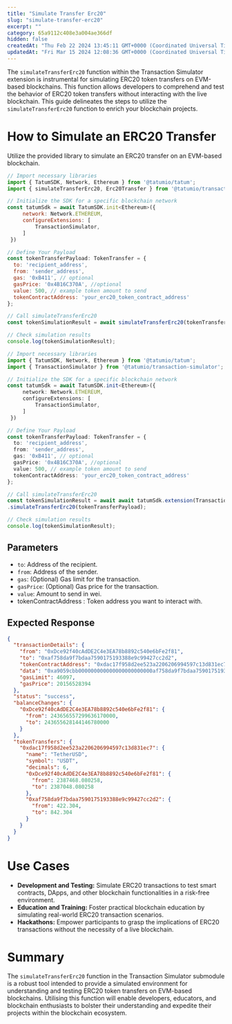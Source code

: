 ```yaml
---
title: "Simulate Transfer Erc20"
slug: "simulate-transfer-erc20"
excerpt: ""
category: 65a9112c408e3a004ae366df
hidden: false
createdAt: "Thu Feb 22 2024 13:45:11 GMT+0000 (Coordinated Universal Time)"
updatedAt: "Fri Mar 15 2024 12:08:36 GMT+0000 (Coordinated Universal Time)"
---
```

The `simulateTransferErc20` function within the Transaction Simulator extension is instrumental for simulating ERC20 token transfers on EVM-based blockchains. This function allows developers to comprehend and test the behavior of ERC20 token transfers without interacting with the live blockchain. This guide delineates the steps to utilize the `simulateTransferErc20` function to enrich your blockchain projects.

# How to Simulate an ERC20 Transfer

Utilize the provided library to simulate an ERC20 transfer on an EVM-based blockchain.

```javascript
// Import necessary libraries
import { TatumSDK, Network, Ethereum } from '@tatumio/tatum';
import { simulateTransferErc20, Erc20Transfer } from '@tatumio/transaction-simulator';

// Initialize the SDK for a specific blockchain network
const tatumSdk = await TatumSDK.init<Ethereum>({
     network: Network.ETHEREUM,
     configureExtensions: [
         TransactionSimulator,
     ]
 })

// Define Your Payload
const tokenTransferPayload: TokenTransfer = {
  to: 'recipient_address',
  from: 'sender_address',
  gas: '0xB411', // optional
  gasPrice: '0x4B16C370A', //optional
  value: 500, // example token amount to send
  tokenContractAddress: 'your_erc20_token_contract_address'
};

// Call simulateTransferErc20
const tokenSimulationResult = await simulateTransferErc20(tokenTransferPayload);

// Check simulation results
console.log(tokenSimulationResult);
```
```typescript
// Import necessary libraries
import { TatumSDK, Network, Ethereum } from '@tatumio/tatum';
import { TransactionSimulator } from '@tatumio/transaction-simulator';

// Initialize the SDK for a specific blockchain network
const tatumSdk = await TatumSDK.init<Ethereum>({
     network: Network.ETHEREUM,
     configureExtensions: [
         TransactionSimulator,
     ]
 })

// Define Your Payload
const tokenTransferPayload: TokenTransfer = {
  to: 'recipient_address',
  from: 'sender_address',
  gas: '0xB411', // optional
  gasPrice: '0x4B16C370A', //optional
  value: 500, // example token amount to send
  tokenContractAddress: 'your_erc20_token_contract_address'
};

// Call simulateTransferErc20
const tokenSimulationResult = await await tatumSdk.extension(TransactionSimulator)
.simulateTransferErc20(tokenTransferPayload);

// Check simulation results
console.log(tokenSimulationResult);
```

## Parameters

- `to`: Address of the recipient.
- `from`: Address of the sender.
- `gas`: (Optional) Gas limit for the transaction.
- `gasPrice`: (Optional) Gas price for the transaction.
- `value`: Amount to send in wei.
- tokenContractAddress : Token address you want to interact with.

## Expected Response

```json
{
  "transactionDetails": {
    "from": "0xDce92f40cAdDE2C4e3EA78b8892c540e6bFe2f81",
    "to": "0xaf758da9f7bdaa7590175193388e9c99427cc2d2",
    "tokenContractAddress": "0xdac17f958d2ee523a2206206994597c13d831ec7",
    "data": "0xa9059cbb000000000000000000000000af758da9f7bdaa7590175193388e9c99427cc2d2000000000000000000000000000000000000000000000000000000001908b100",
    "gasLimit": 46097,
    "gasPrice": 20156528394
  },
  "status": "success",
  "balanceChanges": {
    "0xDce92f40cAdDE2C4e3EA78b8892c540e6bFe2f81": {
      "from": 243656557299636170000,
      "to": 243655628144146780000
    }
  },
  "tokenTransfers": {
    "0xdac17f958d2ee523a2206206994597c13d831ec7": {
      "name": "TetherUSD",
      "symbol": "USDT",
      "decimals": 6,
      "0xDce92f40cAdDE2C4e3EA78b8892c540e6bFe2f81": {
        "from": 2387468.080258,
        "to": 2387048.080258
      },
      "0xaf758da9f7bdaa7590175193388e9c99427cc2d2": {
        "from": 422.304,
        "to": 842.304
      }
    }
  }
}
```

# Use Cases

- **Development and Testing:** Simulate ERC20 transactions to test smart contracts, DApps, and other blockchain functionalities in a risk-free environment.
- **Education and Training:** Foster practical blockchain education by simulating real-world ERC20 transaction scenarios.
- **Hackathons:** Empower participants to grasp the implications of ERC20 transactions without the necessity of a live blockchain.

# Summary

The `simulateTransferErc20` function in the Transaction Simulator submodule is a robust tool intended to provide a simulated environment for understanding and testing ERC20 token transfers on EVM-based blockchains. Utilising this function will enable developers, educators, and blockchain enthusiasts to bolster their understanding and expedite their projects within the blockchain ecosystem.
